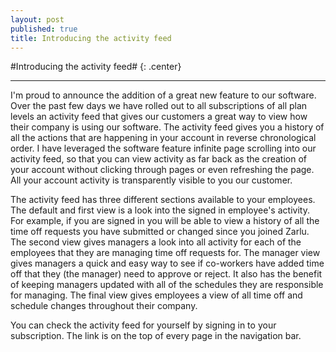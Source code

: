 ```yaml
---
layout: post
published: true
title: Introducing the activity feed
---
```

#Introducing the activity feed# {: .center}
***
I'm proud to announce the addition of a great new feature to our software. Over the past few days we have rolled out to all subscriptions of all plan levels an activity feed that gives our customers a great way to view how their company is using our software. The activity feed gives you a history of all the actions that are happening in your account in reverse chronological order. I have leveraged the software feature infinite page scrolling into our activity feed, so that you can view activity as far back as the creation of your account without clicking through pages or even refreshing the page. All your account activity is transparently visible to you our customer.

The activity feed has three different sections available to your employees. The default and first view is a look into the signed in employee's activity. For example, if you are signed in you will be able to view a history of all the time off requests you have submitted or changed since you joined Zarlu. The second view gives managers a look into all activity for each of the employees that they are managing time off requests for. The manager view gives managers a quick and easy way to see if co-workers have added time off that they (the manager) need to approve or reject. It also has the benefit of keeping managers updated with all of the schedules they are responsible for managing. The final view gives employees a view of all time off and schedule changes throughout their company.

You can check the activity feed for yourself by signing in to your subscription. The link is on the top of every page in the navigation bar.
